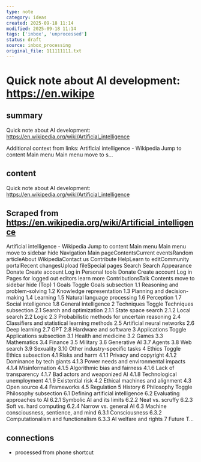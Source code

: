 ```yaml
---
type: note
category: ideas
created: 2025-09-18 11:14
modified: 2025-09-18 11:14
tags: ['inbox', 'unprocessed']
status: draft
source: inbox_processing
original_file: 111111111.txt
---
```


# Quick note about AI development: https://en.wikipe

## summary
Quick note about AI development: https://en.wikipedia.org/wiki/Artificial_intelligence

Additional context from links:
Artificial intelligence - Wikipedia Jump to content Main menu Main menu move to s...

## content
Quick note about AI development: https://en.wikipedia.org/wiki/Artificial_intelligence

## Scraped from https://en.wikipedia.org/wiki/Artificial_intelligence
Artificial intelligence - Wikipedia Jump to content Main menu Main menu move to sidebar hide Navigation Main pageContentsCurrent eventsRandom articleAbout WikipediaContact us Contribute HelpLearn to editCommunity portalRecent changesUpload fileSpecial pages Search Search Appearance Donate Create account Log in Personal tools Donate Create account Log in Pages for logged out editors learn more ContributionsTalk Contents move to sidebar hide (Top) 1 Goals Toggle Goals subsection 1.1 Reasoning and problem-solving 1.2 Knowledge representation 1.3 Planning and decision-making 1.4 Learning 1.5 Natural language processing 1.6 Perception 1.7 Social intelligence 1.8 General intelligence 2 Techniques Toggle Techniques subsection 2.1 Search and optimization 2.1.1 State space search 2.1.2 Local search 2.2 Logic 2.3 Probabilistic methods for uncertain reasoning 2.4 Classifiers and statistical learning methods 2.5 Artificial neural networks 2.6 Deep learning 2.7 GPT 2.8 Hardware and software 3 Applications Toggle Applications subsection 3.1 Health and medicine 3.2 Games 3.3 Mathematics 3.4 Finance 3.5 Military 3.6 Generative AI 3.7 Agents 3.8 Web search 3.9 Sexuality 3.10 Other industry-specific tasks 4 Ethics Toggle Ethics subsection 4.1 Risks and harm 4.1.1 Privacy and copyright 4.1.2 Dominance by tech giants 4.1.3 Power needs and environmental impacts 4.1.4 Misinformation 4.1.5 Algorithmic bias and fairness 4.1.6 Lack of transparency 4.1.7 Bad actors and weaponized AI 4.1.8 Technological unemployment 4.1.9 Existential risk 4.2 Ethical machines and alignment 4.3 Open source 4.4 Frameworks 4.5 Regulation 5 History 6 Philosophy Toggle Philosophy subsection 6.1 Defining artificial intelligence 6.2 Evaluating approaches to AI 6.2.1 Symbolic AI and its limits 6.2.2 Neat vs. scruffy 6.2.3 Soft vs. hard computing 6.2.4 Narrow vs. general AI 6.3 Machine consciousness, sentience, and mind 6.3.1 Consciousness 6.3.2 Computationalism and functionalism 6.3.3 AI welfare and rights 7 Future T...


## connections
- processed from phone shortcut
